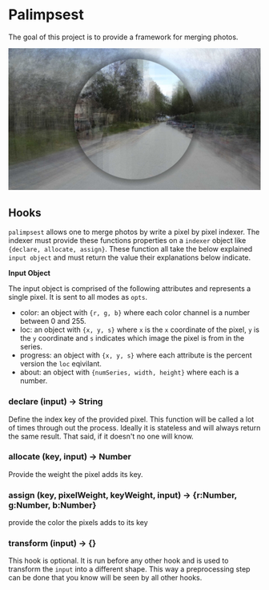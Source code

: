 # Palimpsest

The goal of this project is to provide a framework for merging photos. 

![](examples/orb.jpg)

## Hooks

`palimpsest` allows one to merge photos by write a pixel by pixel indexer. The indexer must provide these functions properties on a `indexer` object like `{declare, allocate, assign}`. These function all take the below explained `input object` and must return the value their explanations below indicate.

**Input Object**

The input object is comprised of the following attributes and represents a single pixel. It is sent to all modes as `opts`.

- color: an object with `{r, g, b}` where each color channel is a number between 0 and 255.
- loc: an object with `{x, y, s}` where `x` is the `x` coordinate of the pixel, `y` is the `y` coordinate and `s` indicates which image the pixel is from in the series.
- progress: an object with `{x, y, s}` where each attribute is the percent version the `loc` eqivilant.
- about: an object with `{numSeries, width, height}` where each is a number.

### declare (input) -> String

Define the index key of the provided pixel. This function will be called a lot of times through out the process. Ideally it is stateless and will always return the same result. That said, if it doesn't no one will know.

### allocate (key, input) -> Number

Provide the weight the pixel adds its key. 

### assign (key, pixelWeight, keyWeight, input) -> {r:Number, g:Number, b:Number}

provide the color the pixels adds to its key

### transform (input) -> {}

This hook is optional. It is run before any other hook and is used to transform the `input` into a different shape. This way a preprocessing step can be done that you know will be seen by all other hooks.

